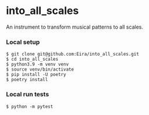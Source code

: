 # into_all_scales
An instrument to transform musical patterns to all scales.

### Local setup
```shell
$ git clone git@github.com:Eira/into_all_scales.git
$ cd into_all_scales
$ python3.9 -m venv venv
$ source venv/bin/activate
$ pip install -U poetry
$ poetry install
```

### Local run tests
```shell
$ python -m pytest
```

